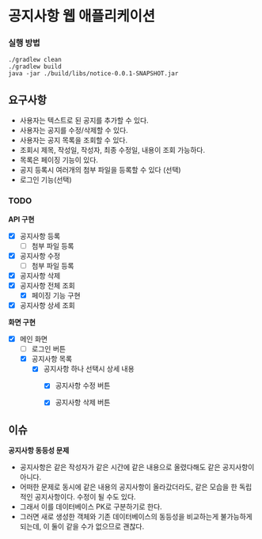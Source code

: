 # 공지사항 웹 애플리케이션

### 실행 방법
```aidl
./gradlew clean
./gradlew build
java -jar ./build/libs/notice-0.0.1-SNAPSHOT.jar
```


## 요구사항
- 사용자는 텍스트로 된 공지를 추가할 수 있다.
- 사용자는 공지를 수정/삭제할 수 있다.
- 사용자는 공지 목록을 조회할 수 있다.
- 조회시 제목, 작성일, 작성자, 최종 수정일, 내용이 조회 가능하다.
- 목록은 페이징 기능이 있다.
- 공지 등록시 여러개의 첨부 파일을 등록할 수 있다 (선택)
- 로그인 기능(선택)

### TODO
**API 구현**
- [x] 공지사항 등록
  - [ ] 첨부 파일 등록
- [x] 공지사항 수정
  - [ ] 첨부 파일 등록
- [x] 공지사항 삭제
- [x] 공지사항 전체 조회
  - [x] 페이징 기능 구현
- [x] 공지사항 상세 조회

**화면 구현**
- [x] 메인 화면 
  - [ ] 로그인 버튼
  - [x] 공지사항 목록
    - [x] 공지사항 하나 선택시 상세 내용
      - [x] 공지사항 수정 버튼
      - [x] 공지사항 삭제 버튼
    

## 이슈
**공지사항 동등성 문제**
- 공지사항은 같은 작성자가 같은 시간에 같은 내용으로 올렸다해도 같은 공지사항이 아니다.
- 어떠한 문제로 동시에 같은 내용의 공지사항이 올라갔더라도, 같은 모습을 한 독립적인 공지사항이다. 수정이 될 수도 있다.
- 그래서 이를 데이터베이스 PK로 구분하기로 한다.
- 그러면 새로 생성한 객체와 기존 데이터베이스의 동등성을 비교하는게 불가능하게 되는데, 이 둘이 같을 수가 없으므로 괜찮다.